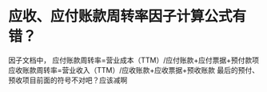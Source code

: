 # 应收、应付账款周转率因子计算公式有错？

因子文档中，
应付账款周转率=营业成本（TTM）/应付账款+应付票据+预付款项
应收账款周转率=营业收入（TTM）/应收账款+应收票据+预收账款
最后的预付、预收项目前面的符号不对吧？应该减啊